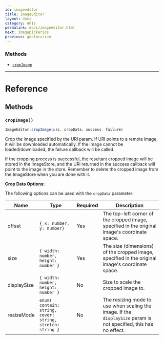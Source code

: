 ```yaml
---
id: imageeditor
title: ImageEditor
layout: docs
category: APIs
permalink: docs/imageeditor.html
next: imagepickerios
previous: geolocation
---
```




### Methods

- [`cropImage`](docs/imageeditor.html#cropimage)




---

# Reference

## Methods

### `cropImage()`

```javascript
ImageEditor.cropImage(uri, cropData, success, failure)
```

Crop the image specified by the URI param. If URI points to a remote image, it will be downloaded automatically. If the image cannot be loaded/downloaded, the failure callback will be called.

If the cropping process is successful, the resultant cropped image will be stored in the ImageStore, and the URI returned in the success callback will point to the image in the store. Remember to delete the cropped image from the ImageStore when you are done with it.

**Crop Data Options:**

The following options can be used with the `cropData` parameter:

| Name | Type | Required | Description |
| - | - | - | - | 
| offset | `{ x: number, y: number}` | Yes | The top-left corner of the cropped image, specified in the original image's coordinate space. |
| size | `{ width: number, height: number }` | Yes | The size (dimensions) of the cropped image, specified in the original image's coordinate space. |
| displaySize | `{ width: number, height: number }` | No | Size to scale the cropped image to. |
| resizeMode | `enum( contain: string, cover: string, stretch: string }` | No | The resizing mode to use when scaling the image. If the `displaySize` param is not specified, this has no effect. |
